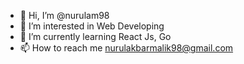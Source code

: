 - 👋 Hi, I’m @nurulam98
- 👀 I’m interested in Web Developing
- 🌱 I’m currently learning React Js, Go
- 📫 How to reach me nurulakbarmalik98@gmail.com

<!---
nurulam98/nurulam98 is a ✨ special ✨ repository because its `README.md` (this file) appears on your GitHub profile.
You can click the Preview link to take a look at your changes.
--->
